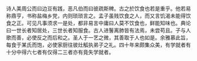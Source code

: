 诗人美周公而曰边豆有践，恶凡伯而曰彼疏斯稗。古之於饮食也若是重乎。他若易称鼎亨，书称盐梅乡党，内则琐琐言之。孟子虽贱饮食之人，而又言饥渴未能得饮食之正。可见凡事须求一是处，都非易言中庸曰人莫不饮食也，鲜能知味也。典论曰一世长者知居处，三世长者知服食。古人进鬐离肺皆有法焉，未尝苟且。子与人歌而善，必使反之而后和之。圣人于一艺之微，其善取于人也如是。余雅慕此旨，每食于某氏而饱，必使家厨往彼灶觚执弟子之礼。四十年来颇集众美，有学就者有十分中得六七者有仅得二三者亦有竟失学就者。